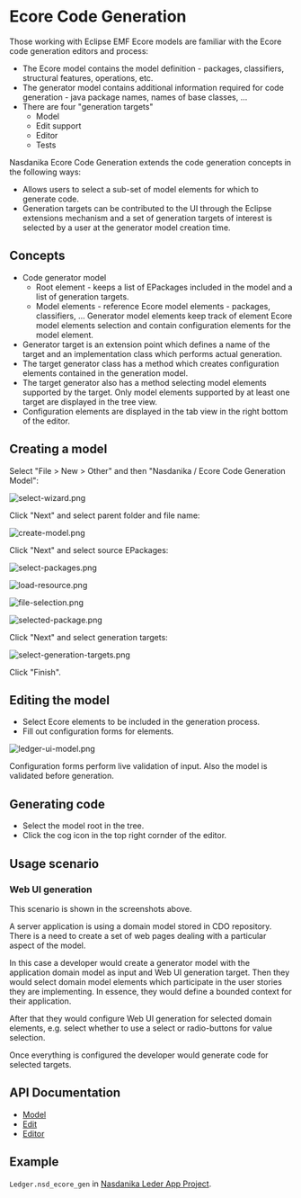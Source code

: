 # Ecore Code Generation

Those working with Eclipse EMF Ecore models are familiar with the Ecore code generation editors and process:

* The Ecore model contains the model definition - packages, classifiers, structural features, operations, etc.
* The generator model contains additional information required for code generation - java package names, names of base classes, ...
* There are four "generation targets"
  * Model
  * Edit support
  * Editor
  * Tests
  
Nasdanika Ecore Code Generation extends the code generation concepts in the following ways:

* Allows users to select a sub-set of model elements for which to generate code.
* Generation targets can be contributed to the UI through the Eclipse extensions mechanism and a set of generation targets of interest is selected by a user at the generator model creation time. 

## Concepts

* Code generator model
  * Root element - keeps a list of EPackages included in the model and a list of generation targets.
  * Model elements - reference Ecore model elements - packages, classifiers, ... Generator model elements keep track of element Ecore model elements selection and contain configuration elements for the model element.
* Generator target is an extension point which defines a name of the target and an implementation class which performs actual generation.
* The target generator class has a method which creates configuration elements contained in the generation model.
* The target generator also has a method selecting model elements supported by the target. Only model elements supported by at least one target are displayed in the tree view.   
* Configuration elements are displayed in the tab view in the right bottom of the editor.

## Creating a model

Select "File > New > Other" and then "Nasdanika / Ecore Code Generation Model":

![select-wizard.png](select-wizard.png)

Click "Next" and select parent folder and file name:

![create-model.png](create-model.png)

Click "Next" and select source EPackages:

![select-packages.png](select-packages.png)

![load-resource.png](load-resource.png)

![file-selection.png](file-selection.png)

![selected-package.png](selected-package.png)

Click "Next" and select generation targets:

![select-generation-targets.png](select-generation-targets.png)

Click "Finish".  

## Editing the model

* Select Ecore elements to be included in the generation process.
* Fill out configuration forms for elements.

![ledger-ui-model.png](ledger-ui-model.png)


Configuration forms perform live validation of input. Also the model is validated before generation.

## Generating code

* Select the model root in the tree. 
* Click the cog icon in the top right cornder of the editor.


## Usage scenario

### Web UI generation

This scenario is shown in the screenshots above.

A server application is using a domain model stored in CDO repository. There is a need to create a set of web pages dealing with a particular aspect of the model. 

In this case a developer would create a generator model with the application domain model as input and Web UI generation target.
Then they would select domain model elements which participate in the user stories they are implementing. 
In essence, they would define a bounded context for their application. 

After that they would configure Web UI generation for selected domain elements, e.g. select whether to use a select or radio-buttons for value selection.

Once everything is configured the developer would generate code for selected targets.

## API Documentation

* [Model](http://www.nasdanika.org/products/codegen-ecore/apidocs/org.nasdanika.codegen.ecore/apidocs/)
* [Edit](http://www.nasdanika.org/products/codegen-ecore/apidocs/org.nasdanika.codegen.ecore.edit/apidocs/)
* [Editor](http://www.nasdanika.org/products/codegen-ecore/apidocs/org.nasdanika.codegen.ecore.editor/apidocs/)

## Example

``Ledger.nsd_ecore_gen`` in [Nasdanika Leder App Project](https://github.com/Nasdanika/ledger/tree/master/org.nasdanika.ledger.app).
